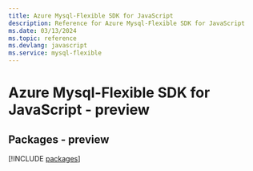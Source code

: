 ```yaml
---
title: Azure Mysql-Flexible SDK for JavaScript
description: Reference for Azure Mysql-Flexible SDK for JavaScript
ms.date: 03/13/2024
ms.topic: reference
ms.devlang: javascript
ms.service: mysql-flexible
---
```

# Azure Mysql-Flexible SDK for JavaScript - preview
## Packages - preview
[!INCLUDE [packages](mysql-flexible-index.md)]